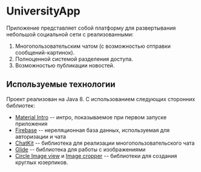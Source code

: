 # UniversityApp
Приложение представляет собой платформу для развертывания небольшой социальной сети с реализованными:
1. Многопользовательским чатом (с возможностью отправки сообщений-картинок).
2. Полноценной системой разделения доступа.
3. Возможностью публикации новостей. 

## Используемые технологии
Проект реализован на Java 8. C использованием следующих сторонних библиотек:
* [Material Intro](https://github.com/heinrichreimer/material-intro) -- интро, показываемое при первом запуске приложения
* [Firebase](https://firebase.google.com/) -- нереляционная база данных, используемая для авторизации и чата
* [ChatKit](https://github.com/stfalcon-studio/ChatKit) -- библиотека для реализации многопользовательского чата
* [Glide](https://github.com/bumptech/glide) -- библиотека для работы с изображениями
* [Circle Image view](https://github.com/hdodenhof/CircleImageView) и [Image cropper](https://github.com/ArthurHub/Android-Image-Cropper) -- библиотеки для создания круглых юзерпиков.
